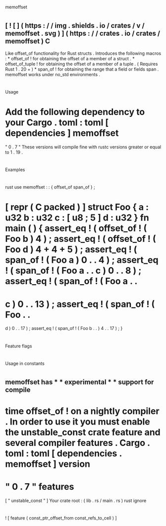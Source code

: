 #
memoffset
#
[
!
[
]
(
https
:
/
/
img
.
shields
.
io
/
crates
/
v
/
memoffset
.
svg
)
]
(
https
:
/
/
crates
.
io
/
crates
/
memoffset
)
C
-
Like
offset_of
functionality
for
Rust
structs
.
Introduces
the
following
macros
:
*
offset_of
!
for
obtaining
the
offset
of
a
member
of
a
struct
.
*
offset_of_tuple
!
for
obtaining
the
offset
of
a
member
of
a
tuple
.
(
Requires
Rust
1
.
20
+
)
*
span_of
!
for
obtaining
the
range
that
a
field
or
fields
span
.
memoffset
works
under
no_std
environments
.
#
#
Usage
#
#
Add
the
following
dependency
to
your
Cargo
.
toml
:
toml
[
dependencies
]
memoffset
=
"
0
.
7
"
These
versions
will
compile
fine
with
rustc
versions
greater
or
equal
to
1
.
19
.
#
#
Examples
#
#
rust
use
memoffset
:
:
{
offset_of
span_of
}
;
#
[
repr
(
C
packed
)
]
struct
Foo
{
a
:
u32
b
:
u32
c
:
[
u8
;
5
]
d
:
u32
}
fn
main
(
)
{
assert_eq
!
(
offset_of
!
(
Foo
b
)
4
)
;
assert_eq
!
(
offset_of
!
(
Foo
d
)
4
+
4
+
5
)
;
assert_eq
!
(
span_of
!
(
Foo
a
)
0
.
.
4
)
;
assert_eq
!
(
span_of
!
(
Foo
a
.
.
c
)
0
.
.
8
)
;
assert_eq
!
(
span_of
!
(
Foo
a
.
.
=
c
)
0
.
.
13
)
;
assert_eq
!
(
span_of
!
(
Foo
.
.
=
d
)
0
.
.
17
)
;
assert_eq
!
(
span_of
!
(
Foo
b
.
.
)
4
.
.
17
)
;
}
#
#
Feature
flags
#
#
#
#
#
Usage
in
constants
#
#
#
memoffset
has
*
*
experimental
*
*
support
for
compile
-
time
offset_of
!
on
a
nightly
compiler
.
In
order
to
use
it
you
must
enable
the
unstable_const
crate
feature
and
several
compiler
features
.
Cargo
.
toml
:
toml
[
dependencies
.
memoffset
]
version
=
"
0
.
7
"
features
=
[
"
unstable_const
"
]
Your
crate
root
:
(
lib
.
rs
/
main
.
rs
)
rust
ignore
#
!
[
feature
(
const_ptr_offset_from
const_refs_to_cell
)
]
